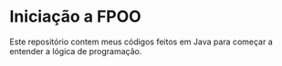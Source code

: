 # Iniciação a FPOO
Este repositório contem meus códigos feitos em Java para começar a entender a lógica de programação.
